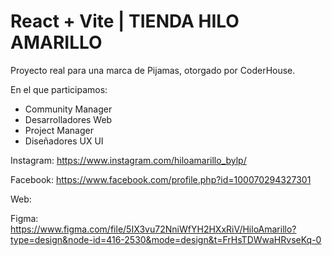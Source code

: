 # React + Vite | TIENDA HILO AMARILLO


Proyecto real para una marca de Pijamas, otorgado por CoderHouse.

 En el que participamos: 
* Community Manager
* Desarrolladores Web
* Project Manager 
* Diseñadores UX UI

Instagram: https://www.instagram.com/hiloamarillo_bylp/

Facebook: https://www.facebook.com/profile.php?id=100070294327301

Web:

Figma: https://www.figma.com/file/5IX3vu72NniWfYH2HXxRiV/HiloAmarillo?type=design&node-id=416-2530&mode=design&t=FrHsTDWwaHRvseKq-0
